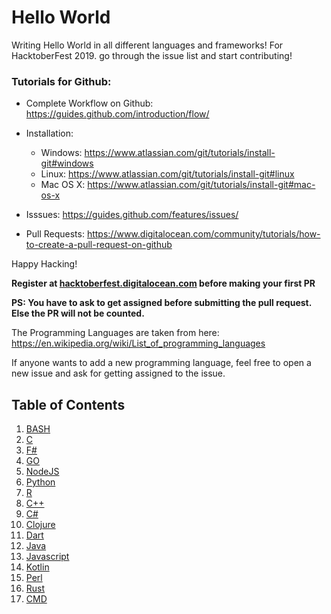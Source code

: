 # Hello World
Writing Hello World in all different languages and frameworks! For HacktoberFest 2019.
go through the issue list and start contributing!

### Tutorials for Github:

- Complete Workflow on Github: https://guides.github.com/introduction/flow/

- Installation:
	- Windows: https://www.atlassian.com/git/tutorials/install-git#windows
	- Linux: https://www.atlassian.com/git/tutorials/install-git#linux
	- Mac OS X: https://www.atlassian.com/git/tutorials/install-git#mac-os-x

- Isssues: https://guides.github.com/features/issues/

- Pull Requests: https://www.digitalocean.com/community/tutorials/how-to-create-a-pull-request-on-github


Happy Hacking!


**Register at [hacktoberfest.digitalocean.com](https://hacktoberfest.digitalocean.com) before making your first PR**

**PS: You have to ask to get assigned before submitting the pull request. Else the PR will not be counted.**

The Programming Languages are taken from here: https://en.wikipedia.org/wiki/List_of_programming_languages

If anyone wants to add a new programming language, feel free to open a new issue and ask for getting assigned to the issue.


## Table of Contents

1. [BASH](BASH)
2. [C](C)
3. [F&#35;](F_%23)
4. [GO](GO)
5. [NodeJS](NODEJS)
6. [Python](Python)
7. [R](R)
8. [C++](c%2B%2B)
9. [C&#35;](c_%23)
10. [Clojure](clojure)
11. [Dart](dart)
12. [Java](java)
13. [Javascript](javascript)
14. [Kotlin](kotlin)
15. [Perl](perl)
16. [Rust](rust)
17. [CMD](CMD)
